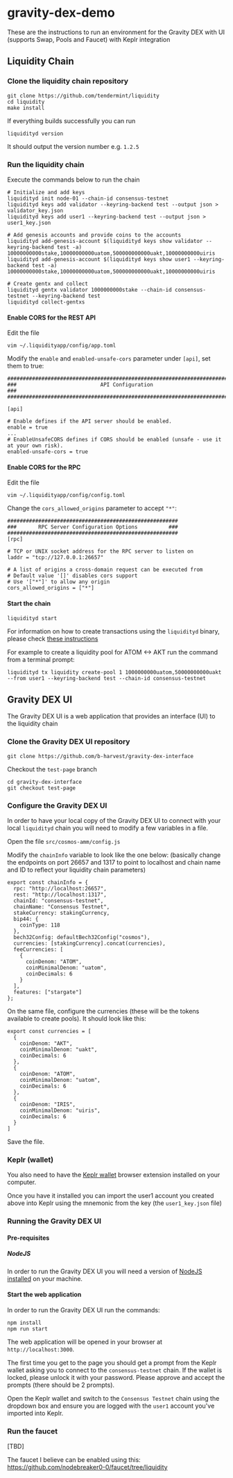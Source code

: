 # gravity-dex-demo

These are the instructions to run an environment for the Gravity DEX with UI (supports Swap, Pools and Faucet) with Keplr integration

## Liquidity Chain

### Clone the liquidity chain repository

```
git clone https://github.com/tendermint/liquidity
cd liquidity
make install   
```

If everything builds successfully you can run 

```
liquidityd version
```

It should output the version number e.g. `1.2.5`

### Run the liquidity chain

Execute the commands below to run the chain

```
# Initialize and add keys
liquidityd init node-01 --chain-id consensus-testnet
liquidityd keys add validator --keyring-backend test --output json > validator_key.json
liquidityd keys add user1 --keyring-backend test --output json > user1_key.json

# Add genesis accounts and provide coins to the accounts
liquidityd add-genesis-account $(liquidityd keys show validator --keyring-backend test -a) 10000000000stake,10000000000uatom,500000000000uakt,10000000000uiris
liquidityd add-genesis-account $(liquidityd keys show user1 --keyring-backend test -a) 10000000000stake,10000000000uatom,500000000000uakt,10000000000uiris

# Create gentx and collect
liquidityd gentx validator 1000000000stake --chain-id consensus-testnet --keyring-backend test
liquidityd collect-gentxs
```

#### Enable CORS for the REST API

Edit the file 

```
vim ~/.liquidityapp/config/app.toml 
```

Modify the `enable` and `enabled-unsafe-cors` parameter under `[api]`, set them to true:

```
###############################################################################
###                           API Configuration                             ###
###############################################################################

[api]

# Enable defines if the API server should be enabled.
enable = true
...
# EnableUnsafeCORS defines if CORS should be enabled (unsafe - use it at your own risk).
enabled-unsafe-cors = true
```

#### Enable CORS for the RPC 

Edit the file 

```
vim ~/.liquidityapp/config/config.toml 
```

Change the `cors_allowed_origins` parameter to accept `"*"`:

```
#######################################################
###       RPC Server Configuration Options          ###
#######################################################
[rpc]

# TCP or UNIX socket address for the RPC server to listen on
laddr = "tcp://127.0.0.1:26657"

# A list of origins a cross-domain request can be executed from
# Default value '[]' disables cors support
# Use '["*"]' to allow any origin
cors_allowed_origins = ["*"]
```

#### Start the chain

```
liquidityd start
```

For information on how to create transactions using the `liquidityd` binary, please check [these instructions](https://github.com/tendermint/liquidity#21-broadcast-transactions-using-cli-commands)

For example to create a liquidity pool for ATOM <-> AKT run the command from a terminal prompt:

```
liquidityd tx liquidity create-pool 1 1000000000uatom,50000000000uakt --from user1 --keyring-backend test --chain-id consensus-testnet
```

## Gravity DEX UI

The Gravity DEX UI is a web application that provides an interface (UI) to the liquidity chain

### Clone the Gravity DEX UI repository

```
git clone https://github.com/b-harvest/gravity-dex-interface
```

Checkout the `test-page` branch

```
cd gravity-dex-interface
git checkout test-page
```

### Configure the Gravity DEX UI

In order to have your local copy of the Gravity DEX UI to connect with your local `liquidityd` chain you will need to modify a few variables in a file.

Open the file `src/cosmos-amm/config.js`

Modify the `chainInfo` variable to look like the one below: (basically change the endpoints on port 26657 and 1317 to point to localhost and chain name and ID to reflect your liquidity chain parameters) 

```
export const chainInfo = {
  rpc: "http://localhost:26657",
  rest: "http://localhost:1317",
  chainId: "consensus-testnet",
  chainName: "Consensus Testnet",
  stakeCurrency: stakingCurrency,
  bip44: {
    coinType: 118
  },
  bech32Config: defaultBech32Config("cosmos"),
  currencies: [stakingCurrency].concat(currencies),
  feeCurrencies: [
    {
      coinDenom: "ATOM",
      coinMinimalDenom: "uatom",
      coinDecimals: 6
    }
  ],
  features: ["stargate"]
};
```

On the same file, configure the currencies (these will be the tokens available to create pools). It should look like this:

```
export const currencies = [
  {
    coinDenom: "AKT",
    coinMinimalDenom: "uakt",
    coinDecimals: 6
  },
  {
    coinDenom: "ATOM",
    coinMinimalDenom: "uatom",
    coinDecimals: 6
  },
  {
    coinDenom: "IRIS",
    coinMinimalDenom: "uiris",
    coinDecimals: 6
  }
]
```

Save the file.

### Keplr (wallet)

You also need to have the [Keplr wallet](https://keplr.app/) browser extension installed on your computer.

Once you have it installed you can import the user1 account you created above into Keplr using the mnemonic from the key (the `user1_key.json` file)

### Running the Gravity DEX UI

#### Pre-requisites

##### NodeJS

In order to run the Gravity DEX UI you will need a version of [NodeJS installed](https://nodejs.org/en/download/) on your machine.

#### Start the web application

In order to run the Gravity DEX UI run the commands:

```
npm install
npm run start
```

The web application will be opened in your browser at `http://localhost:3000`.

The first time you get to the page you should get a prompt from the Keplr wallet asking you to connect to the `consensus-testnet` chain. If the wallet is locked, please unlock it with your password. Please approve and accept the prompts (there should be 2 prompts).

Open the Keplr wallet and switch to the `Consensus Testnet` chain using the dropdown box and ensure you are logged with the `user1` account you've imported into Keplr.

  
### Run the faucet

[TBD]

The faucet I believe can be enabled using this: https://github.com/nodebreaker0-0/faucet/tree/liquidity
